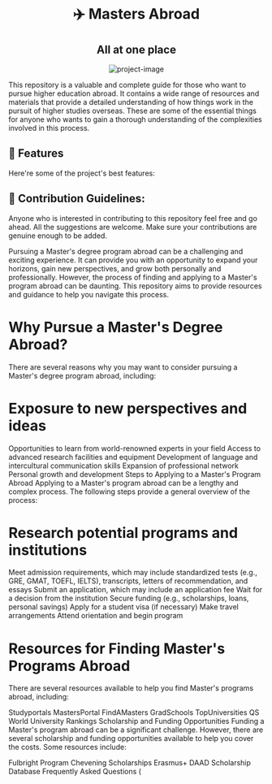 <h1 align="center" id="title">✈️ Masters Abroad</h1>
<h2 align="center"> All at one place </h2>

<p align="center"><img src="https://media.licdn.com/dms/image/C4D12AQHg-XkT7d2bCg/article-cover_image-shrink_600_2000/0/1633769482614?e=2147483647&amp;v=beta&amp;t=HyurKUHzF_sX-ojF2uKxaGU6Sl5QhF2j2N3cLjIol0Y" alt="project-image"></p>

<p id="description">This repository is a valuable and complete guide for those who want to pursue higher education abroad. It contains a wide range of resources and materials that provide a detailed understanding of how things work in the pursuit of higher studies overseas. These are some of the essential things for anyone who wants to gain a thorough understanding of the complexities involved in this process.</p>

  
  
<h2>🧐 Features</h2>

Here're some of the project's best features:

<h2>🍰 Contribution Guidelines:</h2>

Anyone who is interested in contributing to this repository feel free and go ahead. All the suggestions are welcome. Make sure your contributions are genuine enough to be added.



Pursuing a Master's degree program abroad can be a challenging and exciting experience. It can provide you with an opportunity to expand your horizons, gain new perspectives, and grow both personally and professionally. However, the process of finding and applying to a Master's program abroad can be daunting. This repository aims to provide resources and guidance to help you navigate this process.

# Why Pursue a Master's Degree Abroad?
There are several reasons why you may want to consider pursuing a Master's degree program abroad, including:

# Exposure to new perspectives and ideas
Opportunities to learn from world-renowned experts in your field
Access to advanced research facilities and equipment
Development of language and intercultural communication skills
Expansion of professional network
Personal growth and development
Steps to Applying to a Master's Program Abroad
Applying to a Master's program abroad can be a lengthy and complex process. The following steps provide a general overview of the process:

# Research potential programs and institutions
Meet admission requirements, which may include standardized tests (e.g., GRE, GMAT, TOEFL, IELTS), transcripts, letters of recommendation, and essays
Submit an application, which may include an application fee
Wait for a decision from the institution
Secure funding (e.g., scholarships, loans, personal savings)
Apply for a student visa (if necessary)
Make travel arrangements
Attend orientation and begin program
# Resources for Finding Master's Programs Abroad
There are several resources available to help you find Master's programs abroad, including:

Studyportals
MastersPortal
FindAMasters
GradSchools
TopUniversities
QS World University Rankings
Scholarship and Funding Opportunities
Funding a Master's program abroad can be a significant challenge. However, there are several scholarship and funding opportunities available to help you cover the costs. Some resources include:

Fulbright Program
Chevening Scholarships
Erasmus+
DAAD Scholarship Database
Frequently Asked Questions (
